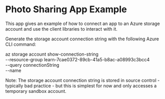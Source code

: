 # Photo Sharing App Example 

This app gives an example of how to connect an app to an Azure storage account and use the client libraries to interact with it. 



Generate the storage account connection string with the following Azure CLI command: 

az storage account show-connection-string \
  --resource-group learn-7cae0372-89cb-41a5-b8ac-a08993c3bcc4 \
  --query connectionString \
  --name <name>

  Note: The storage account connection string is stored in source control - typically bad practice - but this is simplest for now and only accesses a temporary sandbox account. 